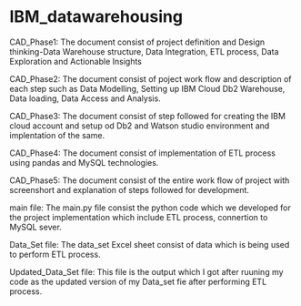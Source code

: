 # IBM_datawarehousing
CAD_Phase1: The document consist of project definition and Design thinking-Data Warehouse structure, Data Integration, ETL process, Data Exploration and Actionable Insights

CAD_Phase2: The document consist of poject work flow and description of each step such as Data Modelling, Setting up IBM Cloud Db2 Warehouse, Data loading, Data Access and Analysis.

CAD_Phase3: The document consist of step followed for creating the IBM cloud account and setup od Db2 and Watson studio environment and implentation of the same.

CAD_Phase4: The document consist of implementation of ETL process using pandas and MySQL technologies.

CAD_Phase5: The document consist of the entire work flow of project with screenshort and explanation of steps followed for development.

main file: The main.py file consist the python code which we developed for the project implementation which include ETL process, connertion to MySQL sever.

Data_Set file: The data_set Excel sheet consist of data which is being used to perform ETL process.

Updated_Data_Set file: This file is the output which I got after ruuning my code as the updated version of my Data_set fie after performing ETL process.
